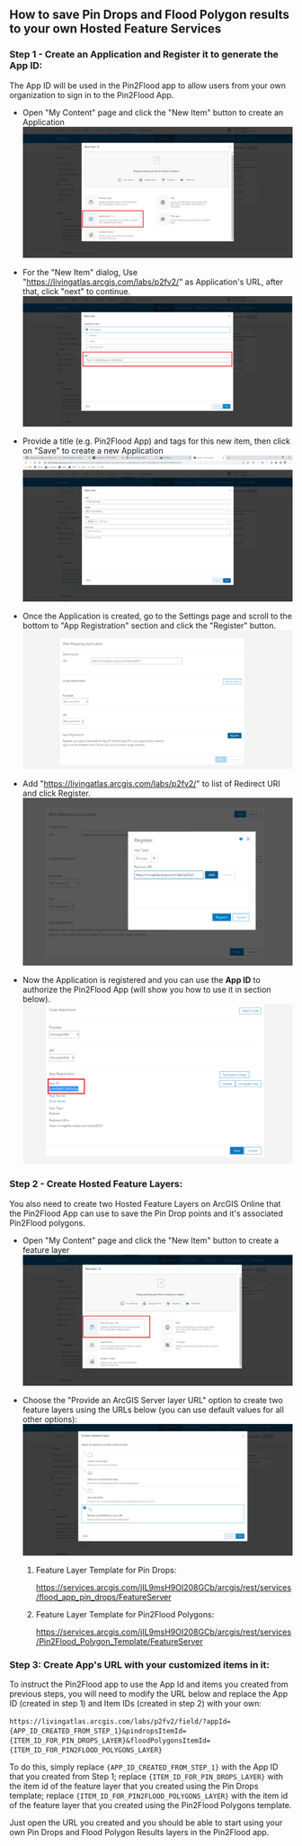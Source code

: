 ## How to save Pin Drops and Flood Polygon results to your own Hosted Feature Services

### Step 1 - Create an Application and Register it to generate the App ID:
The App ID will be used in the Pin2Flood app to allow users from your own organization to sign in to the Pin2Flood App. 

- Open "My Content" page and click the "New Item" button to create an Application
![image](./src/static/screenshots/add-application-from-my-content.png)

- For the "New Item" dialog, Use "https://livingatlas.arcgis.com/labs/p2fv2/" as Application's URL, after that, click "next" to continue.
![image](./src/static/screenshots/add-application-dialog-1.png)

- Provide a title (e.g. Pin2Flood App) and tags for this new item, then click on "Save" to create a new Application 
![image](./src/static/screenshots/add-application-dialog-2.png)

- Once the Application is created, go to the Settings page and scroll to the bottom to "App Registration" section and click the "Register" button.
![image](./src/static/screenshots/app-registration.png)

- Add "https://livingatlas.arcgis.com/labs/p2fv2/" to list of Redirect URI and click Register.
![image](./src/static/screenshots/register-dialog.png)

- Now the Application is registered and you can use the **App ID** to authorize the Pin2Flood App (will show you how to use it in section below).
![image](./src/static/screenshots/App-Id.png)

### Step 2 - Create Hosted Feature Layers: 

You also need to create two Hosted Feature Layers on ArcGIS Online that the Pin2Flood App can use to save the Pin Drop points and it's associated Pin2Flood polygons.

- Open "My Content" page and click the "New Item" button to create a feature layer
![image](./src/static/screenshots/create-feature-layer-1.png)

- Choose the "Provide an ArcGIS Server layer URL" option to create two feature layers using the URLs below (you can use default values for all other options):
![image](./src/static/screenshots/create-feature-layer-2.png)

    1. Feature Layer Template for Pin Drops:

        https://services.arcgis.com/jIL9msH9OI208GCb/arcgis/rest/services/flood_app_pin_drops/FeatureServer

    2. Feature Layer Template for Pin2Flood Polygons: 
        
        https://services.arcgis.com/jIL9msH9OI208GCb/arcgis/rest/services/Pin2Flood_Polygon_Template/FeatureServer


### Step 3: Create App's URL with your customized items in it:
To instruct the Pin2Flood app to use the App Id and items you created from previous steps, you will need to modify the URL below and replace the App ID (created in step 1) and Item IDs (created in step 2) with your own: 

`https://livingatlas.arcgis.com/labs/p2fv2/field/?appId={APP_ID_CREATED_FROM_STEP_1}&pindropsItemId={ITEM_ID_FOR_PIN_DROPS_LAYER}&floodPolygonsItemId={ITEM_ID_FOR_PIN2FLOOD_POLYGONS_LAYER}`

To do this, simply replace `{APP_ID_CREATED_FROM_STEP_1}` with the App ID that you created from Step 1; replace `{ITEM_ID_FOR_PIN_DROPS_LAYER}` with the item id of the feature layer that you created using the Pin Drops template; replace `{ITEM_ID_FOR_PIN2FLOOD_POLYGONS_LAYER}` with the item id of the feature layer that you created using the Pin2Flood Polygons template.

Just open the URL you created and you should be able to start using your own Pin Drops and Flood Polygon Results layers in the Pin2Flood app.